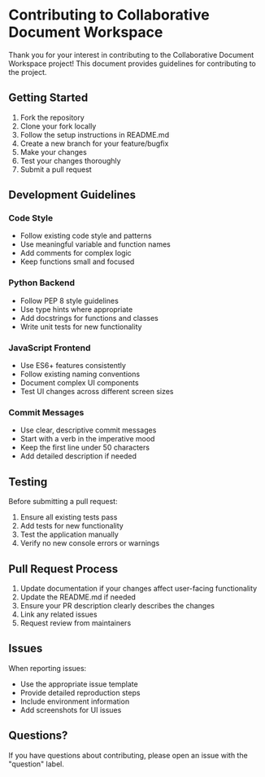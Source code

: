 # Contributing to Collaborative Document Workspace

Thank you for your interest in contributing to the Collaborative Document Workspace project! This document provides guidelines for contributing to the project.

## Getting Started

1. Fork the repository
2. Clone your fork locally
3. Follow the setup instructions in README.md
4. Create a new branch for your feature/bugfix
5. Make your changes
6. Test your changes thoroughly
7. Submit a pull request

## Development Guidelines

### Code Style
- Follow existing code style and patterns
- Use meaningful variable and function names
- Add comments for complex logic
- Keep functions small and focused

### Python Backend
- Follow PEP 8 style guidelines
- Use type hints where appropriate
- Add docstrings for functions and classes
- Write unit tests for new functionality

### JavaScript Frontend
- Use ES6+ features consistently
- Follow existing naming conventions
- Document complex UI components
- Test UI changes across different screen sizes

### Commit Messages
- Use clear, descriptive commit messages
- Start with a verb in the imperative mood
- Keep the first line under 50 characters
- Add detailed description if needed

## Testing

Before submitting a pull request:
1. Ensure all existing tests pass
2. Add tests for new functionality
3. Test the application manually
4. Verify no new console errors or warnings

## Pull Request Process

1. Update documentation if your changes affect user-facing functionality
2. Update the README.md if needed
3. Ensure your PR description clearly describes the changes
4. Link any related issues
5. Request review from maintainers

## Issues

When reporting issues:
- Use the appropriate issue template
- Provide detailed reproduction steps
- Include environment information
- Add screenshots for UI issues

## Questions?

If you have questions about contributing, please open an issue with the "question" label.